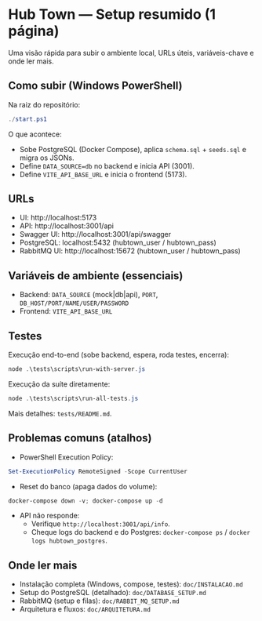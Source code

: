 # Hub Town — Setup resumido (1 página)

Uma visão rápida para subir o ambiente local, URLs úteis, variáveis-chave e onde ler mais.

## Como subir (Windows PowerShell)

Na raiz do repositório:
```powershell
./start.ps1
```

O que acontece:
- Sobe PostgreSQL (Docker Compose), aplica `schema.sql` + `seeds.sql` e migra os JSONs.
- Define `DATA_SOURCE=db` no backend e inicia API (3001).
- Define `VITE_API_BASE_URL` e inicia o frontend (5173).

## URLs

- UI: http://localhost:5173
- API: http://localhost:3001/api
- Swagger UI: http://localhost:3001/api/swagger
- PostgreSQL: localhost:5432 (hubtown_user / hubtown_pass)
- RabbitMQ UI: http://localhost:15672 (hubtown_user / hubtown_pass)

## Variáveis de ambiente (essenciais)

- Backend: `DATA_SOURCE` (mock|db|api), `PORT`, `DB_HOST/PORT/NAME/USER/PASSWORD`
- Frontend: `VITE_API_BASE_URL`

## Testes

Execução end-to-end (sobe backend, espera, roda testes, encerra):
```powershell
node .\tests\scripts\run-with-server.js
```

Execução da suíte diretamente:
```powershell
node .\tests\scripts\run-all-tests.js
```

Mais detalhes: `tests/README.md`.

## Problemas comuns (atalhos)

- PowerShell Execution Policy:
```powershell
Set-ExecutionPolicy RemoteSigned -Scope CurrentUser
```

- Reset do banco (apaga dados do volume):
```powershell
docker-compose down -v; docker-compose up -d
```

- API não responde:
  - Verifique `http://localhost:3001/api/info`.
  - Cheque logs do backend e do Postgres: `docker-compose ps` / `docker logs hubtown_postgres`.

## Onde ler mais

- Instalação completa (Windows, compose, testes): `doc/INSTALACAO.md`
- Setup do PostgreSQL (detalhado): `doc/DATABASE_SETUP.md`
- RabbitMQ (setup e filas): `doc/RABBIT_MQ_SETUP.md`
- Arquitetura e fluxos: `doc/ARQUITETURA.md`